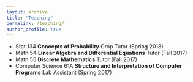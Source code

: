 ```yaml
---
layout: archive
title: "Teaching"
permalink: /teaching/
author_profile: true
---
```


- Stat 134 **Concepts of Probability** Grop Tutor (Spring 2018)
- Math 54 **Linear Algebra and Differential Equations** Tutor (Fall 2017)
- Math 55 **Discrete Mathematics** Tutor (Fall 2017)
- Computer Science 61A **Structure and Interpretation of Computer Programs** Lab Assistant (Spring 2017)
